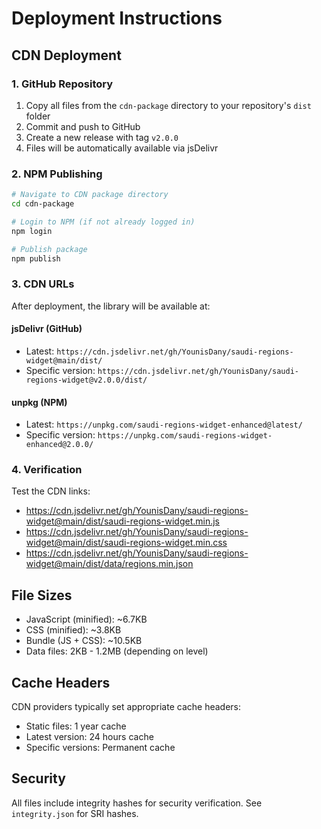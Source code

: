 # Deployment Instructions

## CDN Deployment

### 1. GitHub Repository

1. Copy all files from the `cdn-package` directory to your repository's `dist` folder
2. Commit and push to GitHub
3. Create a new release with tag `v2.0.0`
4. Files will be automatically available via jsDelivr

### 2. NPM Publishing

```bash
# Navigate to CDN package directory
cd cdn-package

# Login to NPM (if not already logged in)
npm login

# Publish package
npm publish
```

### 3. CDN URLs

After deployment, the library will be available at:

#### jsDelivr (GitHub)
- Latest: `https://cdn.jsdelivr.net/gh/YounisDany/saudi-regions-widget@main/dist/`
- Specific version: `https://cdn.jsdelivr.net/gh/YounisDany/saudi-regions-widget@v2.0.0/dist/`

#### unpkg (NPM)
- Latest: `https://unpkg.com/saudi-regions-widget-enhanced@latest/`
- Specific version: `https://unpkg.com/saudi-regions-widget-enhanced@2.0.0/`

### 4. Verification

Test the CDN links:
- https://cdn.jsdelivr.net/gh/YounisDany/saudi-regions-widget@main/dist/saudi-regions-widget.min.js
- https://cdn.jsdelivr.net/gh/YounisDany/saudi-regions-widget@main/dist/saudi-regions-widget.min.css
- https://cdn.jsdelivr.net/gh/YounisDany/saudi-regions-widget@main/dist/data/regions.min.json

## File Sizes

- JavaScript (minified): ~6.7KB
- CSS (minified): ~3.8KB
- Bundle (JS + CSS): ~10.5KB
- Data files: 2KB - 1.2MB (depending on level)

## Cache Headers

CDN providers typically set appropriate cache headers:
- Static files: 1 year cache
- Latest version: 24 hours cache
- Specific versions: Permanent cache

## Security

All files include integrity hashes for security verification.
See `integrity.json` for SRI hashes.
